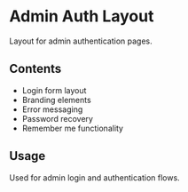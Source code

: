 # Admin Auth Layout

Layout for admin authentication pages.

## Contents
- Login form layout
- Branding elements
- Error messaging
- Password recovery
- Remember me functionality

## Usage
Used for admin login and authentication flows.